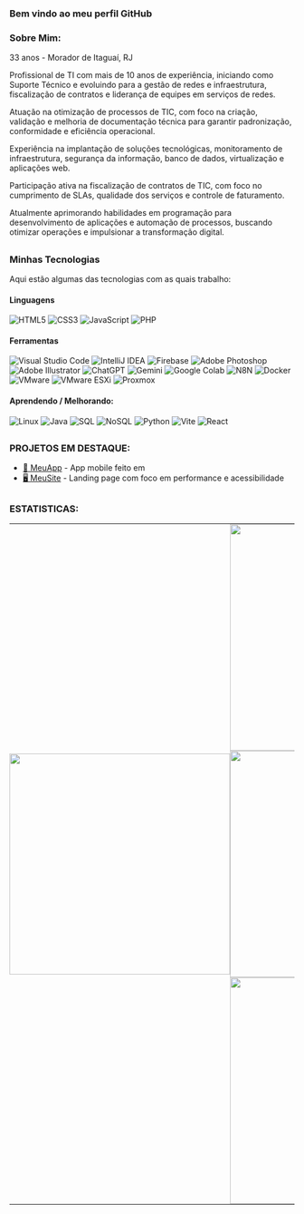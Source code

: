 ### Bem vindo ao meu perfil GitHub

### Sobre Mim:
33 anos - Morador de Itaguaí, RJ

Profissional de TI com mais de 10 anos de experiência, iniciando como Suporte Técnico e evoluindo para a gestão de redes e infraestrutura, fiscalização de contratos e liderança de equipes em serviços de redes.

Atuação na otimização de processos de TIC, com foco na criação, validação e melhoria de documentação técnica para garantir padronização, conformidade e eficiência operacional.

Experiência na implantação de soluções tecnológicas, monitoramento de infraestrutura, segurança da informação, banco de dados, virtualização e aplicações web.

Participação ativa na fiscalização de contratos de TIC, com foco no cumprimento de SLAs, qualidade dos serviços e controle de faturamento.

Atualmente aprimorando habilidades em programação para desenvolvimento de aplicações e automação de processos, buscando otimizar operações e impulsionar a transformação digital.

##

### Minhas Tecnologias
Aqui estão algumas das tecnologias com as quais trabalho:

#### Linguagens

![HTML5](https://img.shields.io/badge/html5-%23E34F26.svg?style=for-the-badge&logo=html5&logoColor=white) ![CSS3](https://img.shields.io/badge/css3-%231572B6.svg?style=for-the-badge&logo=css3&logoColor=white) ![JavaScript](https://img.shields.io/badge/javascript-%23323330.svg?style=for-the-badge&logo=javascript&logoColor=%23F7DF1E) ![PHP](https://img.shields.io/badge/php-%23777BB4.svg?style=for-the-badge&logo=php&logoColor=white)


#### Ferramentas

![Visual Studio Code](https://img.shields.io/badge/Visual%20Studio%20Code-007ACC?style=for-the-badge&logo=visualstudiocode&logoColor=white) ![IntelliJ IDEA](https://img.shields.io/badge/IntelliJIDEA-000000.svg?style=for-the-badge&logo=intellij-idea&logoColor=white) ![Firebase](https://img.shields.io/badge/firebase-%23039BE5.svg?style=for-the-badge&logo=firebase) ![Adobe Photoshop](https://img.shields.io/badge/adobe%20photoshop-%2331A8FF.svg?style=for-the-badge&logo=adobe%20photoshop&logoColor=white) ![Adobe Illustrator](https://img.shields.io/badge/adobe%20illustrator-%23FF9A00.svg?style=for-the-badge&logo=adobe%20illustrator&logoColor=white) ![ChatGPT](https://img.shields.io/badge/ChatGPT-%2374AA9C.svg?style=for-the-badge&logo=openai&logoColor=white) ![Gemini](https://img.shields.io/badge/Gemini-75A5FF?style=for-the-badge&logo=google-gemini&logoColor=white) ![Google Colab](https://img.shields.io/badge/Colab-F9AB00?style=for-the-badge&logo=googlecolab&logoColor=black) ![N8N](https://img.shields.io/badge/n8n-1A2541?style=for-the-badge&logo=n8n&logoColor=white) ![Docker](https://img.shields.io/badge/docker-%230db7ed.svg?style=for-the-badge&logo=docker&logoColor=white) ![VMware](https://img.shields.io/badge/VMware-6098C7?style=for-the-badge&logo=vmware&logoColor=white) ![VMware ESXi](https://img.shields.io/badge/VMware%20ESXi-6098C7?style=for-the-badge&logo=vmware&logoColor=white) ![Proxmox](https://img.shields.io/badge/Proxmox-E57000?style=for-the-badge&logo=proxmox&logoColor=white)

#### Aprendendo / Melhorando:

![Linux](https://img.shields.io/badge/Linux-FCC624?style=for-the-badge&logo=linux&logoColor=black) ![Java](https://img.shields.io/badge/java-%23ED8B00.svg?style=for-the-badge&logo=openjdk&logoColor=white) ![SQL](https://img.shields.io/badge/SQL-025E8C.svg?style=for-the-badge&logo=Airtable&logoColor=white) ![NoSQL](https://img.shields.io/badge/NoSQL-FFFFFF?style=for-the-badge&logo=mongodb&logoColor=47A248) ![Python](https://img.shields.io/badge/python-3670A0?style=for-the-badge&logo=python&logoColor=ffdd54) ![Vite](https://img.shields.io/badge/vite-%23646CFF.svg?style=for-the-badge&logo=vite&logoColor=white) ![React](https://img.shields.io/badge/react-%2320232a.svg?style=for-the-badge&logo=react&logoColor=%2361DAFB)

## 
### PROJETOS EM DESTAQUE:

- [📱 MeuApp](https://github.com/usuario/meuapp) - App mobile feito em 
- [🖥️ MeuSite](https://github.com/amaro-netto/dark-mode-portfolio) - Landing page com foco em performance e acessibilidade

##
### ESTATISTICAS:

<div align="center">
  <table style="border-collapse: collapse; border: none;">
    <tr align="center">
      <td align="center" rowspan="0" style="padding: 0;">
        <img width="390em" src="https://github-readme-stats.vercel.app/api/top-langs/?username=amaro-netto&theme=dark&layout=pie&hide_border=true"/>
      </td>
      <td align="left" style="padding: 0;" width="430em">
        <img width="400em" src="https://github-readme-streak-stats-eight.vercel.app?user=amaro-netto&theme=dark&hide_border=true&locale=pt_BR&date_format=j%2Fn%5B%2FY%5D"/>
        <img width="400em" src="https://github-readme-stats.vercel.app/api?username=amaro-netto&show_icons=true&theme=dark&include_all_commits=true&hide_border=true"/>
        <img width="400em" src="https://github-readme-stats.vercel.app/api/wakatime?username=f11e08a3-1e48-443d-9dee-c20dab8e7bc3&show_icons=true&theme=dark&include_all_commits=true&hide_border=true"/>

</div>




